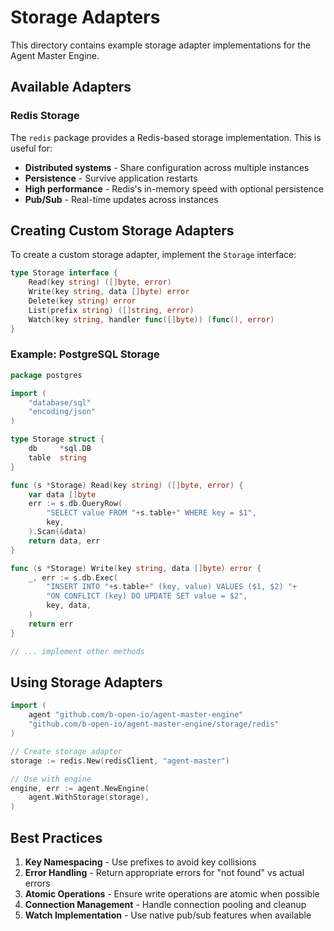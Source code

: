 # Storage Adapters

This directory contains example storage adapter implementations for the Agent Master Engine.

## Available Adapters

### Redis Storage

The `redis` package provides a Redis-based storage implementation. This is useful for:

- **Distributed systems** - Share configuration across multiple instances
- **Persistence** - Survive application restarts
- **High performance** - Redis's in-memory speed with optional persistence
- **Pub/Sub** - Real-time updates across instances

## Creating Custom Storage Adapters

To create a custom storage adapter, implement the `Storage` interface:

```go
type Storage interface {
    Read(key string) ([]byte, error)
    Write(key string, data []byte) error
    Delete(key string) error
    List(prefix string) ([]string, error)
    Watch(key string, handler func([]byte)) (func(), error)
}
```

### Example: PostgreSQL Storage

```go
package postgres

import (
    "database/sql"
    "encoding/json"
)

type Storage struct {
    db     *sql.DB
    table  string
}

func (s *Storage) Read(key string) ([]byte, error) {
    var data []byte
    err := s.db.QueryRow(
        "SELECT value FROM "+s.table+" WHERE key = $1", 
        key,
    ).Scan(&data)
    return data, err
}

func (s *Storage) Write(key string, data []byte) error {
    _, err := s.db.Exec(
        "INSERT INTO "+s.table+" (key, value) VALUES ($1, $2) "+
        "ON CONFLICT (key) DO UPDATE SET value = $2",
        key, data,
    )
    return err
}

// ... implement other methods
```

## Using Storage Adapters

```go
import (
    agent "github.com/b-open-io/agent-master-engine"
    "github.com/b-open-io/agent-master-engine/storage/redis"
)

// Create storage adapter
storage := redis.New(redisClient, "agent-master")

// Use with engine
engine, err := agent.NewEngine(
    agent.WithStorage(storage),
)
```

## Best Practices

1. **Key Namespacing** - Use prefixes to avoid key collisions
2. **Error Handling** - Return appropriate errors for "not found" vs actual errors
3. **Atomic Operations** - Ensure write operations are atomic when possible
4. **Connection Management** - Handle connection pooling and cleanup
5. **Watch Implementation** - Use native pub/sub features when available